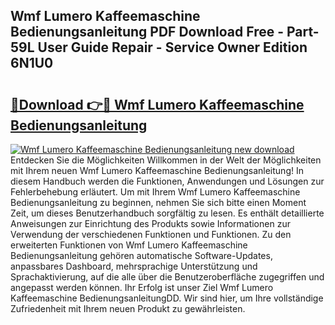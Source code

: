 ## Wmf Lumero Kaffeemaschine Bedienungsanleitung PDF Download Free - Part-59L User Guide Repair - Service Owner Edition 6N1U0

# <h2><a href="http://df1hipp.blite.top/?on=Wmf+Lumero+Kaffeemaschine+Bedienungsanleitung">🔗Download 👉🔴 Wmf Lumero Kaffeemaschine Bedienungsanleitung</a></h2>

[![Wmf Lumero Kaffeemaschine Bedienungsanleitung new download](https://i.imgur.com/lujVjoI.png)](http://df1hipp.blite.top/?on=Wmf+Lumero+Kaffeemaschine+Bedienungsanleitung)
Entdecken Sie die Möglichkeiten Willkommen in der Welt der Möglichkeiten mit Ihrem neuen Wmf Lumero Kaffeemaschine Bedienungsanleitung! In diesem Handbuch werden die Funktionen, Anwendungen und Lösungen zur Fehlerbehebung erläutert. Um mit Ihrem Wmf Lumero Kaffeemaschine Bedienungsanleitung zu beginnen, nehmen Sie sich bitte einen Moment Zeit, um dieses Benutzerhandbuch sorgfältig zu lesen. Es enthält detaillierte Anweisungen zur Einrichtung des Produkts sowie Informationen zur Verwendung der verschiedenen Funktionen und Funktionen. Zu den erweiterten Funktionen von Wmf Lumero Kaffeemaschine Bedienungsanleitung gehören automatische Software-Updates, anpassbares Dashboard, mehrsprachige Unterstützung und Sprachaktivierung, auf die alle über die Benutzeroberfläche zugegriffen und angepasst werden können. Ihr Erfolg ist unser Ziel Wmf Lumero Kaffeemaschine BedienungsanleitungDD. Wir sind hier, um Ihre vollständige Zufriedenheit mit Ihrem neuen Produkt zu gewährleisten.
